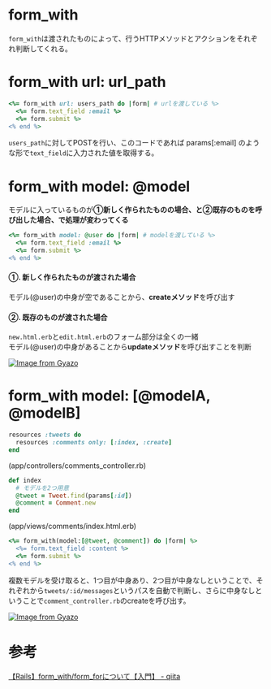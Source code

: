 # form_with

`form_with`は渡されたものによって、行うHTTPメソッドとアクションをそれぞれ判断してくれる。

# form_with url: url_path

```ruby
<%= form_with url: users_path do |form| # urlを渡している %>
  <%= form.text_field :email %>
  <%= form.submit %>
<% end %>
```
`users_path`に対してPOSTを行い、このコードであれば
params[:email]
のような形で`text_field`に入力された値を取得する。

# form_with model: @model

モデルに入っているものが**①新しく作られたものの場合、と②既存のものを呼び出した場合、で処理が変わってくる**

```ruby
<%= form_with model: @user do |form| # modelを渡している %>
  <%= form.text_field :email %>
  <%= form.submit %>
<% end %>
```

#### ①. 新しく作られたものが渡された場合  
モデル(@user)の中身が空であることから、**createメソッド**を呼び出す

#### ②. 既存のものが渡された場合
`new.html.erb`と`edit.html.erb`のフォーム部分は全くの一緒  
モデル(@user)の中身があることから**updateメソッド**を呼び出すことを判断

[![Image from Gyazo](https://i.gyazo.com/4a3bb257ace674fb6c70e5d01a038ce9.png)](https://gyazo.com/4a3bb257ace674fb6c70e5d01a038ce9)

#  form_with model: [@modelA, @modelB]
```ruby
resources :tweets do
  resources :comments only: [:index, :create]
end
```
(app/controllers/comments_controller.rb)
```ruby
def index
  # モデルを2つ用意
  @tweet = Tweet.find(params[:id])
  @comment = Comment.new
end
```
(app/views/comments/index.html.erb)
```ruby
<%= form_with(model:[@tweet, @comment]) do |form| %>
  <%= form.text_field :content %>
  <%= form.submit %>
<% end %>
```
複数モデルを受け取ると、1つ目が中身あり、2つ目が中身なしということで、それぞれから`tweets/:id/messages`というパスを自動で判断し、さらに中身なしということで`comment_controller.rb`のcreateを呼び出す。

[![Image from Gyazo](https://i.gyazo.com/5b89d78d7d8bc71038b3ea41fbac27c2.png)](https://gyazo.com/5b89d78d7d8bc71038b3ea41fbac27c2)

# 参考

[【Rails】form_with/form_forについて【入門】 - qiita](https://qiita.com/snskOgata/items/44d32a06045e6a52d11c#23-form_with-model-modela-modelb)